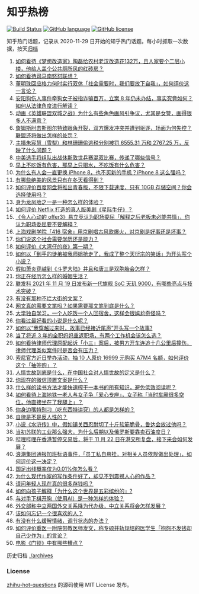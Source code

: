 # 知乎热榜
[![Build Status](https://github.com/ToWeLong/zhihu-hot-questions/workflows/CI/badge.svg)](https://github.com/ToWeLong/zhihu-hot-questions/actions)
[![GitHub language](https://img.shields.io/badge/language-golang-orange.svg)](https://golang.org/)
[![GitHub license](https://img.shields.io/github/license/ToWeLong/zhihu-hot-questions)](https://github.com/ToWeLong/zhihu-hot-questions/blob/main/LICENSE)

知乎热门话题，记录从 2020-11-29 日开始的知乎热门话题。每小时抓取一次数据，按天[归档](./archives)

<!-- BEGIN -->

1. [如何看待《梦想改造家》陶磊给农村老汉改造花132万，且人家要个二层小楼，他给人盖个公共厕所风的红砖房？](https://www.zhihu.com/question/500522945)
1. [如何看待司马南怒怼联想？](https://www.zhihu.com/question/500364964)
1. [董明珠回应格力何时实行双休「社会需要时，我们要放下自我」，如何评价这一言论？](https://www.zhihu.com/question/500481295)
1. [安阳狗伤人事件牵狗女子被指诈骗百万，立案 8 年仍未办结，事实究竟如何？如何从法律角度进行解读？](https://www.zhihu.com/question/500560346)
1. [动画《英雄联盟双城之战》为什么有些角色画风引争议，尤其是女警，画得很多人不满意？](https://www.zhihu.com/question/498640470)
1. [詹姆斯肘击斯图尔特致眼角开裂，双方爆发冲突并遭到驱逐，场面为何失控？联盟还将做出怎样的处罚？](https://www.zhihu.com/question/500646584)
1. [主播朱宸慧（雪梨）和林珊珊偷逃税分别被罚 6555.31 万和 2767.25 万，反映了什么问题？](https://www.zhihu.com/question/500677733)
1. [中美选手将组队出战休斯敦世乒赛混双比赛，传递了哪些信号？](https://www.zhihu.com/question/500654096)
1. [早上不吃饭有危害，那早上只喝水，不吃饭有什么危害？](https://www.zhihu.com/question/281697132)
1. [为什么有人会一直更换 iPhone 8，也不买新的手机？iPhone 8 这么强吗？](https://www.zhihu.com/question/499792038)
1. [有哪些绝美的风景只有在冬天看得到？](https://www.zhihu.com/question/499972446)
1. [如何评价百度网盘将推出青春版，不限下载速度，只有 10GB 存储空间？你会选择使用吗？](https://www.zhihu.com/question/500079369)
1. [身为龙凤胎之一是一种怎么样的体验？](https://www.zhihu.com/question/30333747)
1. [如何评价 Netflix 打造的真人版美剧《星际牛仔》？](https://www.zhihu.com/question/499258559)
1. [《令人心动的 offer3》易立竞认为职场委屈「解释之后老板未必能共情」，你认为职场委屈要不要解释？](https://www.zhihu.com/question/499424349)
1. [上海戏剧学院「416 宿舍」用京剧唱古风歌爆火，对京剧是好事还是坏事？](https://www.zhihu.com/question/500314410)
1. [你们说这个社会需要学历还是能力？](https://www.zhihu.com/question/496963656)
1. [如何评价《大湾仔的夜》第一期？](https://www.zhihu.com/question/499671440)
1. [如何以「到手的徒弟被我师姐抢走了，我成了整个天衍宗的笑话」为开头写个小说？](https://www.zhihu.com/question/496692192)
1. [假如萧炎穿越到《斗罗大陆》并且和唐三是双胞胎会怎样？](https://www.zhihu.com/question/462157366)
1. [你正在经历怎么样的婚姻生活？](https://www.zhihu.com/question/456139673)
1. [联发科 2021 年 11 月 19 日发布新一代旗舰 SoC 天玑 9000，有哪些亮点与技术突破？](https://www.zhihu.com/question/499955590)
1. [有没有那种不烂大街的文案？](https://www.zhihu.com/question/466067005)
1. [网文真的需要文笔吗？如果需要那文笔到底是什么？](https://www.zhihu.com/question/500152310)
1. [大学独自学习，一个人吃饭一个人回宿舍，这样会很尴尬奇怪吗？](https://www.zhihu.com/question/499967551)
1. [你看过最好看的小说是什么呢？](https://www.zhihu.com/question/478927636)
1. [如何以“我穿越过来时，故事已经接近尾声”开头写一个故事?](https://www.zhihu.com/question/433939659)
1. [当了将近 3 年的全职妈妈重返职场，有两个工作机会该怎么选？](https://www.zhihu.com/question/496475487)
1. [如何看待律师代理原配起诉「小三」案后，被男方开车连追十几公里后撞伤，律师代理类似案件时是否会有压力？](https://www.zhihu.com/question/499832152)
1. [索尼官方近日举办活动，抽 10 人原价 16999 元购买 A7M4 名额，如何评价这个「抽签购」？](https://www.zhihu.com/question/500389785)
1. [人情世故到底是什么，在中国社会对人情世故的定义是什么？](https://www.zhihu.com/question/266447318)
1. [你现在的微信顶置文案是什么？](https://www.zhihu.com/question/453486513)
1. [什么样的读书方法才能快速榨干一本书的所有知识，避免低效阅读呢？](https://www.zhihu.com/question/377547324)
1. [如何看待上海地铁一老人与女子争「爱心专座」，女子称「当时车厢很多空位，他直接坐在了我腿上」？](https://www.zhihu.com/question/500328332)
1. [你身边嘴特别刁（吃东西特讲究）的人都是怎样的？](https://www.zhihu.com/question/426746830)
1. [自律是不是反人性的？](https://www.zhihu.com/question/492093175)
1. [小说《水浒传》中，假如镇关西忍耐切了十斤软筋脆骨，鲁达会放过他吗？](https://www.zhihu.com/question/499290554)
1. [当初苏联的工业那么强大，为什么后期以及俄罗斯要靠卖石油度日？](https://www.zhihu.com/question/494549356)
1. [哔哩哔哩在香港暂停交易后，将于 11 月 22 日在港交所复盘，接下来会如何发展？](https://www.zhihu.com/question/499960833)
1. [浪潮集团通报加班标语事件，「员工私自悬挂，对相关人员依规做出处理」，如何评价这一决定？](https://www.zhihu.com/question/500046135)
1. [国足出线概率仅为0.01%你怎么看？](https://www.zhihu.com/question/499465962)
1. [为什么现代作家的写作条件好了，却见不到震撼人心的作品？](https://www.zhihu.com/question/499817788)
1. [请问年轻人现在真的很多存钱吗？](https://www.zhihu.com/question/495277922)
1. [如何向孩子解释「为什么这个世界是五彩缤纷的」?](https://www.zhihu.com/question/499985704)
1. [与对手下棋开狗（使用AI）是一种怎样的体验？](https://www.zhihu.com/question/400745026)
1. [外交部称中立两国外交关系降为代办级，中立关系将会怎样发展？](https://www.zhihu.com/question/500477495)
1. [该如何忘记一个很喜欢的人？](https://www.zhihu.com/question/498710585)
1. [有没有什么缓解情绪，调节状态的办法？](https://www.zhihu.com/question/498734451)
1. [如何评价重医一附院带教医师发文，称专硕并轨规培的医学生「抱怨不发钱却自己少作为」的言论？](https://www.zhihu.com/question/499161788)
1. [电影《门锁》中有哪些槽点？](https://www.zhihu.com/question/499992616)

<!-- END -->

历史归档 [./archives](./archives)


### License
[zhihu-hot-questions](https://github.com/towelong/zhihu-hot-questions) 的源码使用 MIT License 发布。